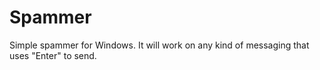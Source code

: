 # Spammer
Simple spammer for Windows. It will work on any kind of messaging that uses "Enter" to send.
